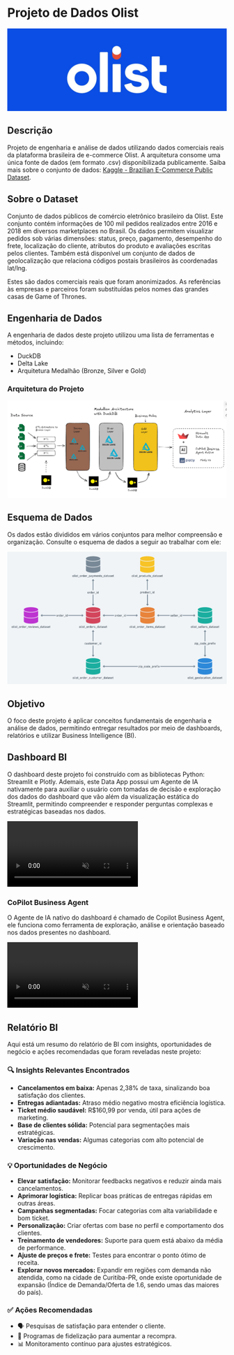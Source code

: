 # Projeto de Dados Olist

![Hero project image](./assets/static/olist_hero_banner.png)

## Descrição
Projeto de engenharia e análise de dados utilizando dados comerciais reais da plataforma brasileira de e-commerce Olist. A arquitetura consome uma única fonte de dados (em formato .csv) disponibilizada publicamente. Saiba mais sobre o conjunto de dados: [Kaggle - Brazilian E-Commerce Public Dataset](https://www.kaggle.com/datasets/olistbr/brazilian-ecommerce).

## Sobre o Dataset
Conjunto de dados públicos de comércio eletrônico brasileiro da Olist. Este conjunto contém informações de 100 mil pedidos realizados entre 2016 e 2018 em diversos marketplaces no Brasil. Os dados permitem visualizar pedidos sob várias dimensões: status, preço, pagamento, desempenho do frete, localização do cliente, atributos do produto e avaliações escritas pelos clientes. Também está disponível um conjunto de dados de geolocalização que relaciona códigos postais brasileiros às coordenadas lat/lng.

Estes são dados comerciais reais que foram anonimizados. As referências às empresas e parceiros foram substituídas pelos nomes das grandes casas de Game of Thrones.

## Engenharia de Dados
A engenharia de dados deste projeto utilizou uma lista de ferramentas e métodos, incluindo:
- DuckDB
- Delta Lake
- Arquitetura Medalhão (Bronze, Silver e Gold)

### Arquitetura do Projeto
![Print Screen Schema](./assets/static/olist-data-engineering-schema.png)

## Esquema de Dados
Os dados estão divididos em vários conjuntos para melhor compreensão e organização. Consulte o esquema de dados a seguir ao trabalhar com ele:

![Schema dataset olist marketplace](./assets/static/schema_dataset_olist.png)

## Objetivo
O foco deste projeto é aplicar conceitos fundamentais de engenharia e análise de dados, permitindo entregar resultados por meio de dashboards, relatórios e utilizar Business Intelligence (BI).

## Dashboard BI
O dashboard deste projeto foi construído com as bibliotecas Python: Streamlit e Plotly. Ademais, este Data App possui um Agente de IA nativamente para auxiliar o usuário com tomadas de decisão e exploração dos dados do dashboard que vão além da visualização estática do Streamlit, permitindo compreender e responder perguntas complexas e estratégicas baseadas nos dados.

<video autoplay loop muted playsinline>
  <source src="./assets/video/dashboard_olist_data_project_demo.mp4" type="video/mp4">
  Your browser does not support the video tag.
</video>


### CoPilot Business Agent
O Agente de IA nativo do dashboard é chamado de Copilot Business Agent, ele funciona como ferramenta de exploração, análise e orientação baseado nos dados presentes no dashboard.

<video autoplay loop muted playsinline>
  <source src="./assets/video/copilot_business_agent_demo.mp4" type="video/mp4">
  Your browser does not support the video tag.
</video>


## Relatório BI
Aqui está um resumo do relatório de BI com insights, oportunidades de negócio e ações recomendadas que foram reveladas neste projeto:

### 🔍 Insights Relevantes Encontrados
- **Cancelamentos em baixa:** Apenas 2,38% de taxa, sinalizando boa satisfação dos clientes.
- **Entregas adiantadas:** Atraso médio negativo mostra eficiência logística.
- **Ticket médio saudável:** R$160,99 por venda, útil para ações de marketing.
- **Base de clientes sólida:** Potencial para segmentações mais estratégicas.
- **Variação nas vendas:** Algumas categorias com alto potencial de crescimento.

### 💡 Oportunidades de Negócio
- **Elevar satisfação:** Monitorar feedbacks negativos e reduzir ainda mais cancelamentos.
- **Aprimorar logística:** Replicar boas práticas de entregas rápidas em outras áreas.
- **Campanhas segmentadas:** Focar categorias com alta variabilidade e bom ticket.
- **Personalização:** Criar ofertas com base no perfil e comportamento dos clientes.
- **Treinamento de vendedores:** Suporte para quem está abaixo da média de performance.
- **Ajuste de preços e frete:** Testes para encontrar o ponto ótimo de receita.
- **Explorar novos mercados:** Expandir em regiões com demanda não atendida, como na cidade de Curitiba-PR, onde existe oportunidade de expansão (Índice de Demanda/Oferta de 1.6, sendo umas das maiores do país).

### ✅ Ações Recomendadas
- 🗣️ Pesquisas de satisfação para entender o cliente.
- 🎁 Programas de fidelização para aumentar a recompra.
- 📊 Monitoramento contínuo para ajustes estratégicos.
